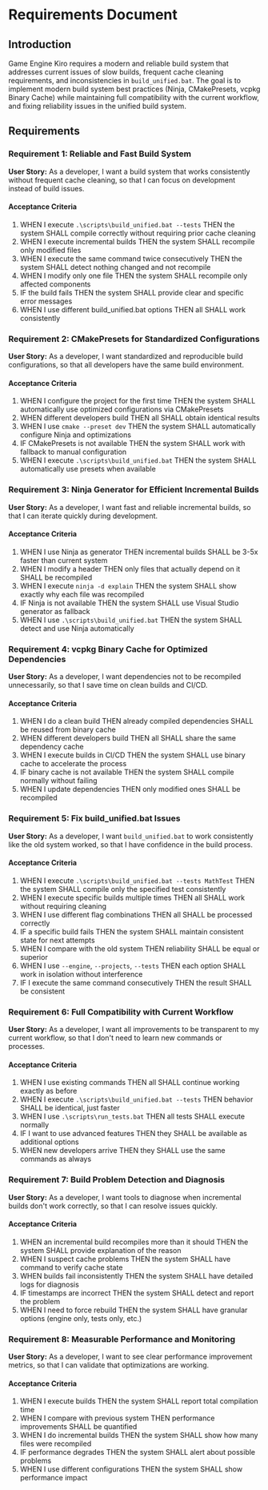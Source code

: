 # Requirements Document

## Introduction

Game Engine Kiro requires a modern and reliable build system that addresses current issues of slow builds, frequent cache cleaning requirements, and inconsistencies in `build_unified.bat`. The goal is to implement modern build system best practices (Ninja, CMakePresets, vcpkg Binary Cache) while maintaining full compatibility with the current workflow, and fixing reliability issues in the unified build system.

## Requirements

### Requirement 1: Reliable and Fast Build System

**User Story:** As a developer, I want a build system that works consistently without frequent cache cleaning, so that I can focus on development instead of build issues.

#### Acceptance Criteria

1. WHEN I execute `.\scripts\build_unified.bat --tests` THEN the system SHALL compile correctly without requiring prior cache cleaning
2. WHEN I execute incremental builds THEN the system SHALL recompile only modified files
3. WHEN I execute the same command twice consecutively THEN the system SHALL detect nothing changed and not recompile
4. WHEN I modify only one file THEN the system SHALL recompile only affected components
5. IF the build fails THEN the system SHALL provide clear and specific error messages
6. WHEN I use different build_unified.bat options THEN all SHALL work consistently

### Requirement 2: CMakePresets for Standardized Configurations

**User Story:** As a developer, I want standardized and reproducible build configurations, so that all developers have the same build environment.

#### Acceptance Criteria

1. WHEN I configure the project for the first time THEN the system SHALL automatically use optimized configurations via CMakePresets
2. WHEN different developers build THEN all SHALL obtain identical results
3. WHEN I use `cmake --preset dev` THEN the system SHALL automatically configure Ninja and optimizations
4. IF CMakePresets is not available THEN the system SHALL work with fallback to manual configuration
5. WHEN I execute `.\scripts\build_unified.bat` THEN the system SHALL automatically use presets when available

### Requirement 3: Ninja Generator for Efficient Incremental Builds

**User Story:** As a developer, I want fast and reliable incremental builds, so that I can iterate quickly during development.

#### Acceptance Criteria

1. WHEN I use Ninja as generator THEN incremental builds SHALL be 3-5x faster than current system
2. WHEN I modify a header THEN only files that actually depend on it SHALL be recompiled
3. WHEN I execute `ninja -d explain` THEN the system SHALL show exactly why each file was recompiled
4. IF Ninja is not available THEN the system SHALL use Visual Studio generator as fallback
5. WHEN I use `.\scripts\build_unified.bat` THEN the system SHALL detect and use Ninja automatically

### Requirement 4: vcpkg Binary Cache for Optimized Dependencies

**User Story:** As a developer, I want dependencies not to be recompiled unnecessarily, so that I save time on clean builds and CI/CD.

#### Acceptance Criteria

1. WHEN I do a clean build THEN already compiled dependencies SHALL be reused from binary cache
2. WHEN different developers build THEN all SHALL share the same dependency cache
3. WHEN I execute builds in CI/CD THEN the system SHALL use binary cache to accelerate the process
4. IF binary cache is not available THEN the system SHALL compile normally without failing
5. WHEN I update dependencies THEN only modified ones SHALL be recompiled

### Requirement 5: Fix build_unified.bat Issues

**User Story:** As a developer, I want `build_unified.bat` to work consistently like the old system worked, so that I have confidence in the build process.

#### Acceptance Criteria

1. WHEN I execute `.\scripts\build_unified.bat --tests MathTest` THEN the system SHALL compile only the specified test consistently
2. WHEN I execute specific builds multiple times THEN all SHALL work without requiring cleaning
3. WHEN I use different flag combinations THEN all SHALL be processed correctly
4. IF a specific build fails THEN the system SHALL maintain consistent state for next attempts
5. WHEN I compare with the old system THEN reliability SHALL be equal or superior
6. WHEN I use `--engine`, `--projects`, `--tests` THEN each option SHALL work in isolation without interference
7. IF I execute the same command consecutively THEN the result SHALL be consistent

### Requirement 6: Full Compatibility with Current Workflow

**User Story:** As a developer, I want all improvements to be transparent to my current workflow, so that I don't need to learn new commands or processes.

#### Acceptance Criteria

1. WHEN I use existing commands THEN all SHALL continue working exactly as before
2. WHEN I execute `.\scripts\build_unified.bat --tests` THEN behavior SHALL be identical, just faster
3. WHEN I use `.\scripts\run_tests.bat` THEN all tests SHALL execute normally
4. IF I want to use advanced features THEN they SHALL be available as additional options
5. WHEN new developers arrive THEN they SHALL use the same commands as always

### Requirement 7: Build Problem Detection and Diagnosis

**User Story:** As a developer, I want tools to diagnose when incremental builds don't work correctly, so that I can resolve issues quickly.

#### Acceptance Criteria

1. WHEN an incremental build recompiles more than it should THEN the system SHALL provide explanation of the reason
2. WHEN I suspect cache problems THEN the system SHALL have command to verify cache state
3. WHEN builds fail inconsistently THEN the system SHALL have detailed logs for diagnosis
4. IF timestamps are incorrect THEN the system SHALL detect and report the problem
5. WHEN I need to force rebuild THEN the system SHALL have granular options (engine only, tests only, etc.)

### Requirement 8: Measurable Performance and Monitoring

**User Story:** As a developer, I want to see clear performance improvement metrics, so that I can validate that optimizations are working.

#### Acceptance Criteria

1. WHEN I execute builds THEN the system SHALL report total compilation time
2. WHEN I compare with previous system THEN performance improvements SHALL be quantified
3. WHEN I do incremental builds THEN the system SHALL show how many files were recompiled
4. IF performance degrades THEN the system SHALL alert about possible problems
5. WHEN I use different configurations THEN the system SHALL show performance impact
